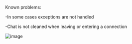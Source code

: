 Known problems:

-In some cases exceptions are not handled

-Chat is not cleaned when leaving or entering a connection


![image](https://github.com/SilentCoast/ChatTCP/assets/94042423/9d34da89-9085-46d4-b1c1-8be8bbc9b4a0)
